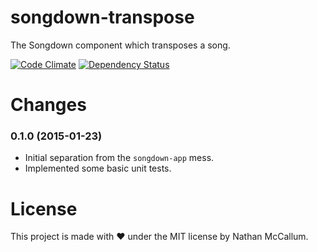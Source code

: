 # songdown-transpose
The Songdown component which transposes a song.

[![Code Climate](https://codeclimate.com/github/1vasari/songdown-transpose/badges/gpa.svg)](https://codeclimate.com/github/1vasari/songdown-transpose)
[![Dependency Status](https://david-dm.org/1vasari/songdown-transpose.svg)](https://david-dm.org/1vasari/songdown-transpose)

# Changes

### 0.1.0 (2015-01-23)
- Initial separation from the `songdown-app` mess.
- Implemented some basic unit tests.

# License

This project is made with :heart: under the MIT license by Nathan McCallum.
